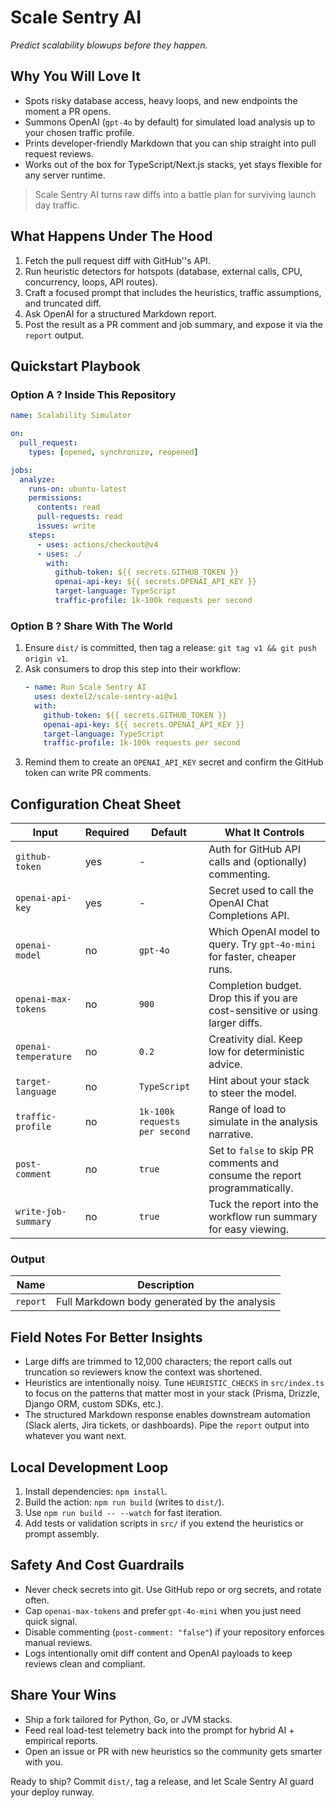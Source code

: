 # Scale Sentry AI

*Predict scalability blowups before they happen.*

## Why You Will Love It
- Spots risky database access, heavy loops, and new endpoints the moment a PR opens.
- Summons OpenAI (`gpt-4o` by default) for simulated load analysis up to your chosen traffic profile.
- Prints developer-friendly Markdown that you can ship straight into pull request reviews.
- Works out of the box for TypeScript/Next.js stacks, yet stays flexible for any server runtime.

> Scale Sentry AI turns raw diffs into a battle plan for surviving launch day traffic.

## What Happens Under The Hood
1. Fetch the pull request diff with GitHub''s API.
2. Run heuristic detectors for hotspots (database, external calls, CPU, concurrency, loops, API routes).
3. Craft a focused prompt that includes the heuristics, traffic assumptions, and truncated diff.
4. Ask OpenAI for a structured Markdown report.
5. Post the result as a PR comment and job summary, and expose it via the `report` output.

## Quickstart Playbook

### Option A ? Inside This Repository
```yaml
name: Scalability Simulator

on:
  pull_request:
    types: [opened, synchronize, reopened]

jobs:
  analyze:
    runs-on: ubuntu-latest
    permissions:
      contents: read
      pull-requests: read
      issues: write
    steps:
      - uses: actions/checkout@v4
      - uses: ./
        with:
          github-token: ${{ secrets.GITHUB_TOKEN }}
          openai-api-key: ${{ secrets.OPENAI_API_KEY }}
          target-language: TypeScript
          traffic-profile: 1k-100k requests per second
```

### Option B ? Share With The World
1. Ensure `dist/` is committed, then tag a release: `git tag v1 && git push origin v1`.
2. Ask consumers to drop this step into their workflow:
   ```yaml
   - name: Run Scale Sentry AI
     uses: dextel2/scale-sentry-ai@v1
     with:
       github-token: ${{ secrets.GITHUB_TOKEN }}
       openai-api-key: ${{ secrets.OPENAI_API_KEY }}
       target-language: TypeScript
       traffic-profile: 1k-100k requests per second
   ```
3. Remind them to create an `OPENAI_API_KEY` secret and confirm the GitHub token can write PR comments.

## Configuration Cheat Sheet

| Input                | Required | Default                       | What It Controls                                                                           |
| -------------------- | -------- | ----------------------------- | ------------------------------------------------------------------------------------------ |
| `github-token`       | yes      | -                             | Auth for GitHub API calls and (optionally) commenting.                                     |
| `openai-api-key`     | yes      | -                             | Secret used to call the OpenAI Chat Completions API.                                       |
| `openai-model`       | no       | `gpt-4o`                      | Which OpenAI model to query. Try `gpt-4o-mini` for faster, cheaper runs.                   |
| `openai-max-tokens`  | no       | `900`                         | Completion budget. Drop this if you are cost-sensitive or using larger diffs.              |
| `openai-temperature` | no       | `0.2`                         | Creativity dial. Keep low for deterministic advice.                                        |
| `target-language`    | no       | `TypeScript`                  | Hint about your stack to steer the model.                                                  |
| `traffic-profile`    | no       | `1k-100k requests per second` | Range of load to simulate in the analysis narrative.                                       |
| `post-comment`       | no       | `true`                        | Set to `false` to skip PR comments and consume the report programmatically.                |
| `write-job-summary`  | no       | `true`                        | Tuck the report into the workflow run summary for easy viewing.                             |

### Output

| Name     | Description                                 |
| -------- | ------------------------------------------- |
| `report` | Full Markdown body generated by the analysis |

## Field Notes For Better Insights
- Large diffs are trimmed to 12,000 characters; the report calls out truncation so reviewers know the context was shortened.
- Heuristics are intentionally noisy. Tune `HEURISTIC_CHECKS` in `src/index.ts` to focus on the patterns that matter most in your stack (Prisma, Drizzle, Django ORM, custom SDKs, etc.).
- The structured Markdown response enables downstream automation (Slack alerts, Jira tickets, or dashboards). Pipe the `report` output into whatever you want next.

## Local Development Loop
1. Install dependencies: `npm install`.
2. Build the action: `npm run build` (writes to `dist/`).
3. Use `npm run build -- --watch` for fast iteration.
4. Add tests or validation scripts in `src/` if you extend the heuristics or prompt assembly.

## Safety And Cost Guardrails
- Never check secrets into git. Use GitHub repo or org secrets, and rotate often.
- Cap `openai-max-tokens` and prefer `gpt-4o-mini` when you just need quick signal.
- Disable commenting (`post-comment: "false"`) if your repository enforces manual reviews.
- Logs intentionally omit diff content and OpenAI payloads to keep reviews clean and compliant.

## Share Your Wins
- Ship a fork tailored for Python, Go, or JVM stacks.
- Feed real load-test telemetry back into the prompt for hybrid AI + empirical reports.
- Open an issue or PR with new heuristics so the community gets smarter with you.

Ready to ship? Commit `dist/`, tag a release, and let Scale Sentry AI guard your deploy runway.

